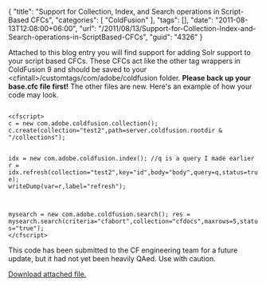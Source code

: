 {
	"title": "Support for Collection, Index, and Search operations in Script-Based CFCs",
	"categories": [
		"ColdFusion"
	],
	"tags": [],
	"date": "2011-08-13T12:08:00+06:00",
	"url": "/2011/08/13/Support-for-Collection-Index-and-Search-operations-in-ScriptBased-CFCs",
	"guid": "4326"
}

Attached to this blog entry you will find support for adding Solr support to your script based CFCs. These CFCs act like the other tag wrappers in ColdFusion 9 and should be saved to your &lt;cfintall&gt;/customtags/com/adobe/coldfusion folder. <b>Please back up your base.cfc file first!</b> The other files are new. Here's an example of how your code may look.

<p/>

<code>
&lt;cfscript&gt;
c = new com.adobe.coldfusion.collection();
c.create(collection="test2",path=server.coldfusion.rootdir & "/collections");

idx = new com.adobe.coldfusion.index();
//q is a query I made earlier
r = idx.refresh(collection="test2",key="id",body="body",query=q,status=true);
writeDump(var=r,label="refresh");

mysearch = new com.adobe.coldfusion.search();
res = mysearch.search(criteria="cfabort",collection="cfdocs",maxrows=5,status="true");
&lt;/cfscript&gt;
</code>

<p/>

This code has been submitted to the CF engineering team for a future update, but it had not yet been heavily QAed. Use with caution.<p><a href='enclosures/C%3A%5Chosts%5C2009%2Ecoldfusionjedi%2Ecom%5Cenclosures%2Fforblog1%2Ezip'>Download attached file.</a></p>